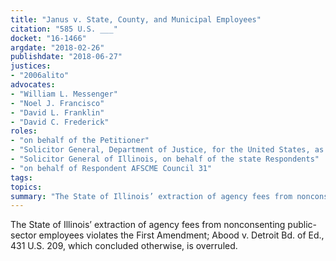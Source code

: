 ```yaml
---
title: "Janus v. State, County, and Municipal Employees"
citation: "585 U.S. ___"
docket: "16-1466"
argdate: "2018-02-26"
publishdate: "2018-06-27"
justices:
- "2006alito"
advocates:
- "William L. Messenger"
- "Noel J. Francisco"
- "David L. Franklin"
- "David C. Frederick"
roles:
- "on behalf of the Petitioner"
- "Solicitor General, Department of Justice, for the United States, as amicus curiae, supporting the Petitioner"
- "Solicitor General of Illinois, on behalf of the state Respondents"
- "on behalf of Respondent AFSCME Council 31"
tags:
topics:
summary: "The State of Illinois’ extraction of agency fees from nonconsenting public-sector employees violates the First Amendment; Abood v. Detroit Bd. of Ed., 431 U.S. 209, which concluded otherwise, is overruled."
---
```

The State of Illinois’ extraction of agency fees from nonconsenting public-sector employees violates the First Amendment; Abood v. Detroit Bd. of Ed., 431 U.S. 209, which concluded otherwise, is overruled.

